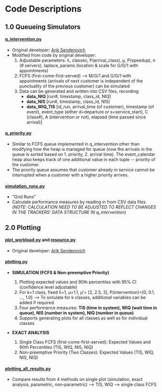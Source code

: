# Code Descriptions


## 1.0 Queueing Simulators

#### [q_intervention.py](https://github.com/lisijia6/Data-Driven_System_Simulation_in_NYGH_ED/blob/main/4_synthetic_data_simulators/0%20Simulators/q_intervention.py)
* Original developer: [Arik Senderovich](https://github.com/ArikSenderovich1983/simulation_tmle/tree/master)
* Modified from code by original developer:
    1. Adjustable parameters: λ, classes, P(arrival_class), μ, P(speedup), n (# servers), laplace_params (location & scale for G/G/1 with appointments) 
    2. FCFS (first-come-first-served) --> M/G/1 and G/G/1 with appointments (arrivals of next customer is independent of the punctuality of the previous customer) can be simulated
    3. Data can be generated and written into CSV files, recording: 
          * **data_NIQ** [run#, timestamp, class_id, NIQ]
          * **data_NIS** [run#, timestamp, class_id, NIS]
          * **data_WIQ_TIS** [id_run, arrival_time (of customer), timestamp (of event), event_type (either d=departure or s=service_start), C (class#), A (intervention or not), elapsed (time passed since arrival)]


#### [q_priority.py](https://github.com/lisijia6/Data-Driven_System_Simulation_in_NYGH_ED/blob/main/4_synthetic_data_simulators/0%20Simulators/q_priority.py)
* Similar to FCFS queue implemented in q_intervention other than modifying how the heap is managed for queue (now the arrivals in the queue is sorted based on 1. priority, 2. arrival time). The event_calendar heap also keeps track of one additional value in each tuple -- priority of the customer.
* The priority queue assumes that customer already in service cannot be interrupted when a customer with a higher priority arrives. 


#### [simulation_runs.py](https://github.com/lisijia6/Data-Driven_System_Simulation_in_NYGH_ED/blob/main/4_synthetic_data_simulators/0%20Simulators/simulation_runs.py)
* "Grid Runs"
* Calculate performance measures by reading in from CSV data files _(NOTE: CALCULATION NEED TO BE ADJUSTED TO REFLECT CHANGES IN THE TRACKERS' DATA STRUCTURE IN q_intervention)_



## 2.0 Plotting
#### [plot_workload.py](https://github.com/lisijia6/Data-Driven_System_Simulation_in_NYGH_ED/blob/main/4_synthetic_data_simulators/0%20Simulators/plot_workload.py) and [resource.py](https://github.com/lisijia6/Data-Driven_System_Simulation_in_NYGH_ED/blob/main/4_synthetic_data_simulators/0%20Simulators/resource.py)
* Original developer: [Arik Senderovich](https://github.com/ArikSenderovich1983/simulation_tmle/tree/master)

#### [plotting.py](https://github.com/lisijia6/Data-Driven_System_Simulation_in_NYGH_ED/blob/main/4_synthetic_data_simulators/0%20Simulators/plotting.py)
* **SIMULATION (FCFS & Non-preemptive Priority)**
    1. Plotting expected values and 90th percentiles with 95% CI (confidence level adjustable)
    2. For k=1 class, fixed λ=1, μ=1.1, μ'= [2, 2.5, 3], P(intervention)=[0, 0.1, ..., 1.0] --> To simulate for k classes, additional variables can be added if required.
    3. Four performance measures: **TIS (time in system), WIQ (wait time in queue), NIS (number in system), NIQ (number in queue)**
    4. Supports generating plots for all classes as well as for individual classes

* **EXACT ANALYSIS**
    1. Single Class FCFS (first-come-first-served): Expected Values and 90th Percentiles (TIS, WIQ, NIS, NIQ)
    2. Non-preemptive Priority (Two Classes): Expected Values (TIS, WIQ, NIS, NIQ)

#### [plotting_all_results.py](https://github.com/lisijia6/Data-Driven_System_Simulation_in_NYGH_ED/blob/main/4_synthetic_data_simulators/0%20Simulators/plotting_all_results.py)
* Compare results from 4 methods on single plot (simulation, exact analysis, parametric, non-parametric) --> TIS, WIQ --> single class FCFS



